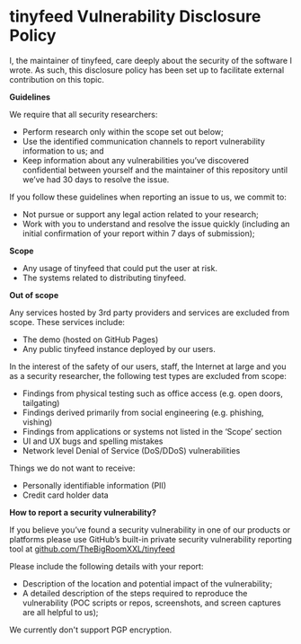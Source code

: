 # tinyfeed Vulnerability Disclosure Policy

I, the maintainer of tinyfeed, care deeply about the security of the software I wrote. As such, this disclosure policy has been set up to facilitate external contribution on this topic.

**Guidelines**

We require that all security researchers:  
* Perform research only within the scope set out below;  
* Use the identified communication channels to report vulnerability information to us; and  
* Keep information about any vulnerabilities you’ve discovered confidential between yourself and the maintainer of this repository until we’ve had 30 days to resolve the issue.

If you follow these guidelines when reporting an issue to us, we commit to:  
- Not pursue or support any legal action related to your research;  
- Work with you to understand and resolve the issue quickly (including an initial confirmation of your report within 7 days of submission);  

**Scope**

- Any usage of tinyfeed that could put the user at risk.  
- The systems related to distributing tinyfeed.

**Out of scope**

Any services hosted by 3rd party providers and services are excluded from scope. These services include:  
- The demo (hosted on GitHub Pages)  
- Any public tinyfeed instance deployed by our users.

In the interest of the safety of our users, staff, the Internet at large and you as a security researcher, the following test types are excluded from scope:  
* Findings from physical testing such as office access (e.g. open doors, tailgating)  
* Findings derived primarily from social engineering (e.g. phishing, vishing)  
* Findings from applications or systems not listed in the ‘Scope’ section  
* UI and UX bugs and spelling mistakes  
* Network level Denial of Service (DoS/DDoS) vulnerabilities  

Things we do not want to receive:  
* Personally identifiable information (PII)  
* Credit card holder data  

**How to report a security vulnerability?**

If you believe you’ve found a security vulnerability in one of our products or platforms please use GitHub’s built-in private security vulnerability reporting tool at [github.com/TheBigRoomXXL/tinyfeed](https://github.com/TheBigRoomXXL/tinyfeed/security)

Please include the following details with your report:  
* Description of the location and potential impact of the vulnerability;  
* A detailed description of the steps required to reproduce the vulnerability (POC scripts or repos, screenshots, and screen captures are all helpful to us);

We currently don't support PGP encryption.
